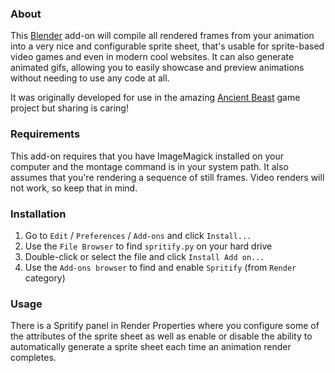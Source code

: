 ### About

This [Blender](https://blender.org) add-on will compile all rendered frames from your animation into a very nice and configurable sprite sheet, that's usable for sprite-based video games and even in modern cool websites.
It can also generate animated gifs, allowing you to easily showcase and preview animations without needing to use any code at all.

It was originally developed for use in the amazing [Ancient Beast](https://AncientBeast.com) game project but sharing is caring!

### Requirements

This add-on requires that you have ImageMagick installed on your computer and the montage command is in your system path.
It also assumes that you're rendering a sequence of still frames. Video renders will not work, so keep that in mind.

### Installation

1. Go to `Edit` / `Preferences` / `Add-ons` and click `Install...`
2. Use the `File Browser` to find `spritify.py` on your hard drive
3. Double-click or select the file and click `Install Add on...`
4. Use the `Add-ons browser` to find and enable `Spritify` (from `Render` category)

### Usage

There is a Spritify panel in Render Properties where you configure some of the
attributes of the sprite sheet as well as enable or disable the ability to
automatically generate a sprite sheet each time an animation render completes.
